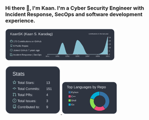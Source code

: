 ### Hi there :wave:, I'm Kaan. I'm a Cyber Security Engineer with Incident Response, SecOps and software development experience.

<p align="left">
  <a href='https://kaankaradag.com'>
   <img width="70%" src='https://raw.githubusercontent.com/KaanSK/kaansk/master/profile-summary-card-output/nord_dark/0-profile-details.svg'/>
 
  </p>
<p align="left">
  <img width="35%" src="https://raw.githubusercontent.com/KaanSK/kaansk/master/profile-summary-card-output/nord_dark/3-stats.svg">
  <img width="35%"  src="https://raw.githubusercontent.com/KaanSK/kaansk/master/profile-summary-card-output/nord_dark/1-repos-per-language.svg">
</p>
 </a>
